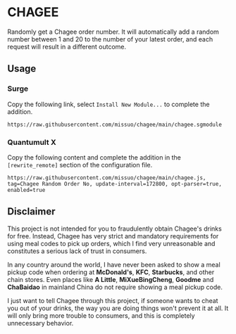 # CHAGEE

Randomly get a Chagee order number. It will automatically add a random number between 1 and 20 to the number of your latest order, and each request will result in a different outcome.

## Usage

### Surge

Copy the following link, select `Install New Module...` to complete the addition.

```
https://raw.githubusercontent.com/missuo/chagee/main/chagee.sgmodule
```

### Quantumult X

Copy the following content and complete the addition in the `[rewrite_remote]` section of the configuration file.

```
https://raw.githubusercontent.com/missuo/chagee/main/chagee.js, tag=Chagee Random Order No, update-interval=172800, opt-parser=true, enabled=true
```

## Disclaimer

This project is not intended for you to fraudulently obtain Chagee's drinks for free. Instead, Chagee has very strict and mandatory requirements for using meal codes to pick up orders, which I find very unreasonable and constitutes a serious lack of trust in consumers.

In any country around the world, I have never been asked to show a meal pickup code when ordering at **McDonald's**, **KFC**, **Starbucks**, and other chain stores. Even places like **A Little**, **MiXueBingCheng**, **Goodme** and **ChaBaidao** in mainland China do not require showing a meal pickup code.

I just want to tell Chagee through this project, if someone wants to cheat you out of your drinks, the way you are doing things won't prevent it at all. It will only bring more trouble to consumers, and this is completely unnecessary behavior.